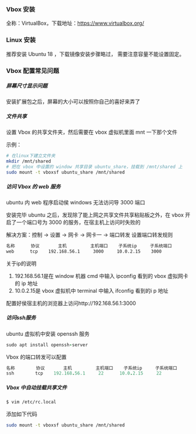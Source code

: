 ### Vbox 安装

全称：VirtualBox，下载地址：https://www.virtualbox.org/

### Linux 安装

推荐安装 Ubuntu 18 ，下载镜像安装步骤略过， 需要注意容量不能设置固定。

### Vbox 配置常见问题

##### 屏幕尺寸显示问题

安装扩展包之后，屏幕的大小可以按照你自己的喜好来弄了

##### 文件共享

设置 Vbox 的共享文件夹，然后需要在 vbox 虚拟机里面 mnt 一下那个文件

示例：

```bash
# 在linux下建立文件夹  
mkdir /mnt/shared  
# 把在 vbox 中设置的 window 共享目录 ubuntu_share，挂载到 /mnt/shared 上  
sudo mount -t vboxsf ubuntu_share /mnt/shared    
```

##### 访问 Vbox 的 web 服务

ubuntu 内 web 程序启动侯 windows 无法访问导 3000 端口

安装完毕 ubuntu 之后，发现除了能上网之共享文件共享粘贴板之外，在 vbox 开启了一个端口号为 3000 的服务，在宿主机上访问时失败的

解决方案：控制 -> 设置 -> 网卡 -> 网卡一 -> 端口转发 设置端口转发规则

```bash
名称      协议       主机         主机端口    子系统ip     子系统端口  
web      tcp    192.168.56.1     3000     10.0.2.15    3000
```

关于ip的说明

1. 192.168.56.1是在 window 机器 cmd 中输入 ipconfig 看到的 vbox 虚拟网卡的 ip 地址 
2. 10.0.2.15是 vbox 虚拟机中 terminal 中输入 ifconfig 看到的i p 地址 

配置好侯宿主机的浏览器上访问http://192.168.56.1:3000

##### 访问ssh服务

ubuntu 虚拟机中安装 openssh 服务

```ruby
sudo apt install openssh-server  
```

Vbox 的端口转发可以配置

```ruby
名称        协议       主机         主机端口    子系统ip     子系统端口  
ssh        tcp    192.168.56.1     22      10.0.2.15     22  
```

##### Vbox 中自动挂载共享文件

```bash
$ vim /etc/rc.local
```

添加如下代码

```bash
sudo mount -t vboxsf ubuntu_share /mnt/shared    
```